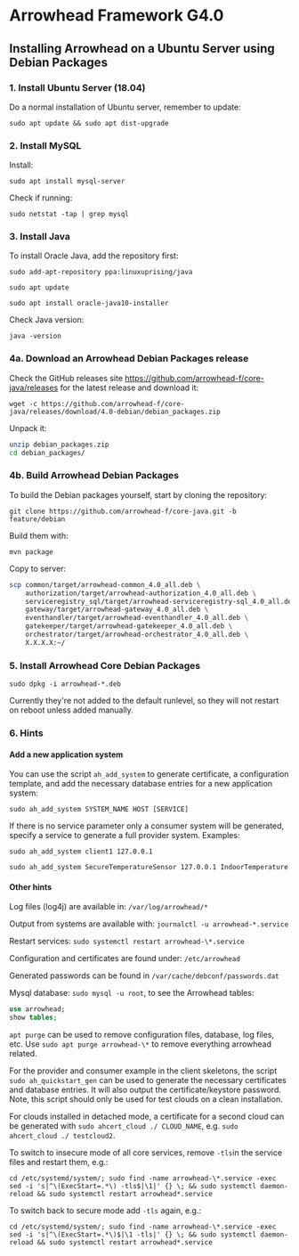 # Arrowhead Framework G4.0

## Installing Arrowhead on a Ubuntu Server using Debian Packages

### 1. Install Ubuntu Server (18.04)

Do a normal installation of Ubuntu server, remember to update:

`sudo apt update && sudo apt dist-upgrade`

### 2. Install MySQL

Install:

`sudo apt install mysql-server`

Check if running:

`sudo netstat -tap | grep mysql`

### 3. Install Java

To install Oracle Java, add the repository first:

`sudo add-apt-repository ppa:linuxuprising/java`

`sudo apt update`

`sudo apt install oracle-java10-installer`

Check Java version:

`java -version`

### 4a. Download an Arrowhead Debian Packages release

Check the GitHub releases site <https://github.com/arrowhead-f/core-java/releases> for the latest release and download
it: 

`wget -c https://github.com/arrowhead-f/core-java/releases/download/4.0-debian/debian_packages.zip`

Unpack it:

```bash
unzip debian_packages.zip
cd debian_packages/
```

### 4b. Build Arrowhead Debian Packages

To build the Debian packages yourself, start by cloning the repository:

`git clone https://github.com/arrowhead-f/core-java.git -b feature/debian`

Build them with:

`mvn package`

Copy to server:

```bash
scp common/target/arrowhead-common_4.0_all.deb \
    authorization/target/arrowhead-authorization_4.0_all.deb \
    serviceregistry_sql/target/arrowhead-serviceregistry-sql_4.0_all.deb \
    gateway/target/arrowhead-gateway_4.0_all.deb \
    eventhandler/target/arrowhead-eventhandler_4.0_all.deb \
    gatekeeper/target/arrowhead-gatekeeper_4.0_all.deb \
    orchestrator/target/arrowhead-orchestrator_4.0_all.deb \
    X.X.X.X:~/
```

### 5. Install Arrowhead Core Debian Packages

`sudo dpkg -i arrowhead-*.deb`

Currently they're not added to the default runlevel, so they will not restart on reboot unless added manually.

### 6. Hints

#### Add a new application system

You can use the script `ah_add_system` to generate certificate, a configuration template, and add the necessary
database entries for a new application system: 

```sudo ah_add_system SYSTEM_NAME HOST [SERVICE]```

If there is no service parameter only a consumer system will be generated, specify a service to generate a full provider
system. Examples:

```sudo ah_add_system client1 127.0.0.1```

```sudo ah_add_system SecureTemperatureSensor 127.0.0.1 IndoorTemperature```

#### Other hints

Log files (log4j) are available in: `/var/log/arrowhead/*`

Output from systems are available with: `journalctl -u arrowhead-*.service`

Restart services: `sudo systemctl restart arrowhead-\*.service`

Configuration and certificates are found under: `/etc/arrowhead`

Generated passwords can be found in `/var/cache/debconf/passwords.dat`

Mysql database: `sudo mysql -u root`, to see the Arrowhead tables:

```SQL
use arrowhead;
show tables;
```

`apt purge` can be used to remove configuration files, database, log files, etc. Use `sudo apt purge arrowhead-\*` to
remove everything arrowhead related.

For the provider and consumer example in the client skeletons, the script `sudo ah_quickstart_gen` can be used to
generate the necessary certificates and database entries. It will also output the certificate/keystore password. Note,
this script should only be used for test clouds on a clean installation.

For clouds installed in detached mode, a certificate for a second cloud can be generated with
`sudo ahcert_cloud ./ CLOUD_NAME`, e.g. `sudo ahcert_cloud ./ testcloud2`.

To switch to insecure mode of all core services, remove `-tls`in the service files and restart them, e.g.:

`cd /etc/systemd/system/; sudo find -name arrowhead-\*.service -exec sed -i 's|^\(ExecStart=.*\) -tls$|\1|' {} \; && sudo systemctl daemon-reload && sudo systemctl restart arrowhead*.service`

To switch back to secure mode add `-tls` again, e.g.:

`cd /etc/systemd/system/; sudo find -name arrowhead-\*.service -exec sed -i 's|^\(ExecStart=.*\)$|\1 -tls|' {} \; && sudo systemctl daemon-reload && sudo systemctl restart arrowhead*.service`

